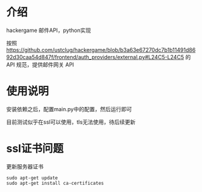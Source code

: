 # 介绍
hackergame 邮件API，python实现

按照 https://github.com/ustclug/hackergame/blob/b3a63e67270dc7b1b11491d8692d30caa54d847f/frontend/auth_providers/external.py#L24C5-L24C5 的 API 规范，提供邮件网关 API

# 使用说明

安装依赖之后，配置main.py中的配置，然后运行即可

目前测试似乎在ssl可以使用，tls无法使用，待后续更新


# ssl证书问题

更新服务器证书
```shell
sudo apt-get update
sudo apt-get install ca-certificates
```